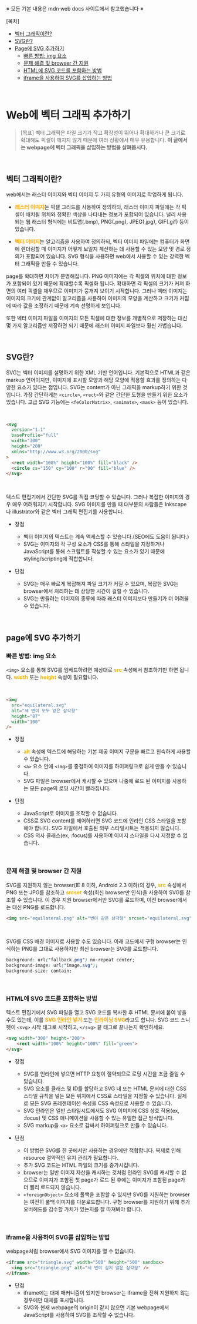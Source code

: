 ※ 모든 기본 내용은 mdn web docs 사이트에서 참고했습니다 ※

[목차]<br/>

- [벡터 그래픽이란?](#벡터-그래픽이란)<br/>
- [SVG란?](#svg란)<br/>
- [Page에 SVG 추가하기](#page에-svg-추가하기)<br/>
  - [빠른 방법: img 요소](#빠른-방법-img-요소)<br/>
  - [문제 해결 및 browser 간 지원](#문제-해결-및-browser-간-지원)<br/>
  - [HTML에 SVG 코드를 포함하는 방법](#html에-svg-코드를-포함하는-방법)<br/>
  - [iframe을 사용하여 SVG를 삽입하는 방법](#iframe을-사용하여-svg를-삽입하는-방법)<br/>

<br/>

# Web에 벡터 그래픽 추가하기

> [목표] 벡터 그래픽은 파일 크기가 작고 확장성이 뛰어나 확대하거나 큰 크기로 확대해도 픽셀이 깨지지 않기 때문에 여러 상황에서 매우 유용합니다. <b>이 글에서는 webpage에 벡터 그래픽을 삽입하는 방법을 살펴봅시다.</b>

<br/>

## 벡터 그래픽이란?

web에서는 래스터 이미지와 벡터 이미지 두 가지 유형의 이미지로 작업하게 됩니다.

- <b style="color: orange;">래스터 이미지</b>는 픽셀 그리드를 사용하여 정의하되, 래스터 이미지 파일에는 각 픽셀이 배치될 위치와 정확한 색상을 나타내는 정보가 포함되어 있습니다. 널리 사용되는 웹 래스터 형식에는 비트맵(.bmp), PNG(.png), JPEG(.jpg), GIF(.gif) 등이 있습니다.

- <b style="color: orange;">벡터 이미지</b>는 알고리즘을 사용하여 정의하되, 벡터 이미지 파일에는 컴퓨터가 화면에 렌더링할 때 이미지가 어떻게 보일지 계산하는 데 사용할 수 있는 모양 및 경로 정의가 포함되어 있습니다. SVG 형식을 사용하면 web에서 사용할 수 있는 강력한 벡터 그래픽을 만들 수 있습니다.

page를 확대하면 차이가 분명해집니다. PNG 이미지에는 각 픽셀의 위치에 대한 정보가 포함되어 있기 때문에 확대할수록 픽셀화 됩니다. 확대하면 각 픽셀의 크기가 커져 화면의 여러 픽셀을 채우므로 이미지가 뭉개져 보이기 시작합니다. 그러나 벡터 이미지는 이미지의 크기에 관계없이 알고리즘을 사용하여 이미지의 모양을 계산하고 크기가 커짐에 따라 값을 조정하기 때문에 계속 선명하게 보입니다.

또한 벡터 이미지 파일을 이미지의 모든 픽셀에 대한 정보를 개별적으로 저장하는 대신 몇 가지 알고리즘만 저장하면 되기 때문에 래스터 이미지 파일보다 훨씬 가볍습니다.

<br/>

## SVG란?

SVG는 벡터 이미지를 설명하기 위한 XML 기반 언어입니다. 기본적으로 HTML과 같은 markup 언어이지만, 이미지에 표시할 모양과 해당 모양에 적용할 효과를 정의하는 다양한 요소가 있다는 점입니다. SVG는 content가 아닌 그래픽을 markup하기 위한 것입니다. 가장 간단하게는 `<circle>`, `<rect>`와 같은 간단한 도형을 만들기 위한 요소가 있습니다. 고급 SVG 기능에는 `<feColorMatrix>`, `<animate>`, `<mask>` 등이 있습니다.

<br/>

```html
<svg
  version="1.1"
  baseProfile="full"
  width="300"
  height="200"
  xmlns="http://www.w3.org/2000/svg"
>
  <rect width="100%" height="100%" fill="black" />
  <circle cs="150" cy="100" r="90" fill="blue" />
</svg>
```

<br/>

텍스트 편집기에서 간단한 SVG를 직접 코딩할 수 있습니다. 그러나 복잡한 이미지의 경우 매우 어려워지기 시작합니다. SVG 이미지를 만들 때 대부분의 사람들은 Inkscape나 illustrator와 같은 벡터 그래픽 편집기를 사용합니다.

- 장점

  - 벡터 이미지의 텍스트는 계속 액세스할 수 있습니다.(SEO에도 도움이 됩니다.)
  - SVG는 이미지의 각 구성 요소가 CSS를 통해 스타일을 지정하거나 JavaScript를 통해 스크립트를 작성할 수 있는 요소가 있기 때문에 styling/scripting에 적합합니다.

- 단점
  - SVG는 매우 빠르게 복잡해져 파일 크기가 커질 수 있으며, 복잡한 SVG는 browser에서 처리하는 데 상당한 시간이 걸릴 수 있습니다.
  - SVG는 만들려는 이미지의 종류에 따라 래스터 이미지보다 만들기가 더 어려울 수 있습니다.

<br/>

## page에 SVG 추가하기

### 빠른 방법: img 요소

`<img>` 요소를 통해 SVG를 임베드하려면 예상대로 <b style="color: #F2B705;">src</b> 속성에서 참조하기만 하면 됩니다. <b style="color: #F2B705;">width</b> 또는 <b style="color: #F2B705;">height</b> 속성이 필요합니다.

<br/>

```html
<img
  src="equilateral.svg"
  alt="세 변이 모두 같은 삼각형"
  height="87"
  width="100"
/>
```

- 장점

  - <b style="color: #F2B705;">alt</b> 속성에 텍스트에 해당하는 기본 제공 이미지 구문을 빠르고 친숙하게 사용할 수 있습니다.
  - `<a>` 요소 안에 `<img>`를 중첩하여 이미지를 하이퍼링크로 쉽게 만들 수 있습니다.
  - SVG 파일은 browser에서 캐시할 수 있으며 나중에 로드 된 이미지를 사용하는 모든 page의 로딩 시간이 빨라집니다.

- 단점
  - JavaScript로 이미지를 조작할 수 없습니다.
  - CSS로 SVG content를 제어하러면 SVG 코드에 인라인 CSS 스타일을 포함해야 합니다. SVG 파일에서 호출된 외부 스타일시트는 적용되지 않습니다.
  - CSS 의사 클래스(ex, :focus)를 사용하여 이미지 스타일을 다시 지정할 수 없습니다.

<br/>

### 문제 해결 및 browser 간 지원

SVG를 지원하지 않는 browser(IE 8 이하, Android 2.3 이하)의 경우, <b style="color: #F2B705;">src</b> 속성에서 PNG 또는 JPG를 참조하고 <b style="color: #F2B705;">srcset</b> 속성(최신 browser만 인식)을 사용하여 SVG를 참조할 수 있습니다. 이 경우 지원 browser에서만 SVG를 로드하며, 이전 browser에서는 대신 PNG를 로드합니다.

```html
<img src="equilateral.png" alt="변이 같은 삼각형" srcset="equilateral.svg" />
```

<br/>

SVG를 CSS 배경 이미지로 사용할 수도 있습니다. 아래 코드에서 구형 browser는 인식하는 PNG를 그대로 사용하지만 최신 browser는 SVG를 로드합니다.

```css
background: url("fallback.png") no-repeat center;
background-image: url("image.svg");
background-size: contain;
```

<br/>

### HTML에 SVG 코드를 포함하는 방법

텍스트 편집기에서 SVG 파일을 열고 SVG 코드를 복사한 후 HTML 문서에 붙여 넣을 수도 있는데, 이를 <b style="color: orange;">SVG 인라인 넣기</b> 또는 <b style="color: orange;">인라이닝 SVG</b>라고도 합니다. SVG 코드 스니펫이 `<svg>` 시작 태그로 시작하고, `</svg>` 끝 태그로 끝나는지 확인하세요.

```html
<svg width="300" height="200">
	<rect width="100%" height="100%" fill="green">
</svg>
```

- 장점

  - SVG를 인라인에 넣으면 HTTP 요청이 절약되므로 로딩 시간을 조금 줄일 수 있습니다.
  - SVG 요소를 클래스 및 ID를 할당하고 SVG 내 또는 HTML 문서에 대한 CSS 스타일 규칙을 넣는 모든 위치에서 CSS로 스타일을 지정할 수 있습니다. 실제로 모든 SVG 프레젠테이션 속성을 CSS 속성으로 사용할 수 있습니다.
  - SVG 인라인은 일반 스타일시트에서도 SVG 이미지에 CSS 상호 작용(ex, :focus) 및 CSS 애니메이션을 사용할 수 있는 유일한 접근 방식입니다.
  - SVG markup을 `<a>` 요소로 감싸서 하이퍼링크로 만들 수 있습니다.

- 단점
  - 이 방법은 SVG를 한 곳에서만 사용하는 경우에만 적합합니다. 복제로 인해 resource 절약적인 유지 관리가 필요합니다.
  - 추가 SVG 코드는 HTML 파일의 크기를 증가시킵니다.
  - browser는 일반 이미지 자산을 캐시하는 것처럼 인라인 SVG를 캐시할 수 없으므로 이미지가 포함된 첫 page가 로드 된 후에는 이미지가 포함된 page가 더 빨리 로드되지 않습니다.
  - `<foreignObject>` 요소에 폴백을 포함할 수 있지만 SVG를 지원하는 browser는 여전히 풀백 이미지를 다운로드합니다. 구형 browser를 지원하기 위해 추가 오버헤드를 감수할 가치가 있는지를 잘 따져봐야 합니다.

<br/>

### iframe을 사용하여 SVG를 삽입하는 방법

webpage처럼 browser에서 SVG 이미지를 열 수 없습니다.

```html
<iframe src="triangle.svg" width="500" height="500" sandbox>
  <img src="triangle.png" alt="세 변이 길지 않은 삼각형" />
</iframe>
```

- 단점
  - iframe에는 대체 매커니즘이 있지만 browser는 iframe을 전혀 지원하지 않는 경우에만 대체를 표시합니다.
  - SVG와 현재 webpage의 origin이 같지 않으면 기본 webpage에서 JavaScript를 사용하여 SVG를 조작할 수 없습니다.
